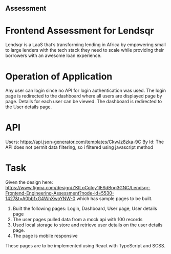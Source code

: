 ## Assessment

# Frontend Assessment for Lendsqr
Lendsqr is a LaaS that’s transforming lending in Africa by empowering small to large lenders with the tech stack they need to scale while providing their borrowers with an awesome loan experience.

# Operation of Application
Any user can login since no API for login authentication was used. 
The login page is redirected to the dashboard where all users are displayed page by page.
Details for each user can be viewed.
The dashboard is redirected to the User details page. 

# API
Users: https://api.json-generator.com/templates/CkwJz8zka-9C
By Id: The API does not permit data filtering, so i filtered using javascript method

# Task
Given the design here: https://www.figma.com/design/ZKILoCoIoy1IESdBpq3GNC/Lendsqr-Frontend-Engineering-Assessment?node-id=5530-1427&t=A0bbfxG4WnXwoYNW-0  which has sample pages to be built.


1. Built the following pages: Login, Dashboard, User page, User details page
2. The user pages pulled data from a mock api with 100 records
3. Used local storage to store and retrieve user details on the user details page.
4. The page is mobile responsive

These pages are to be implemented using React with TypeScript and SCSS.